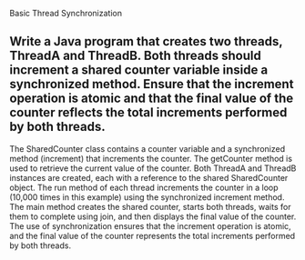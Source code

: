 Basic Thread Synchronization 

## Write a Java program that creates two threads, ThreadA and ThreadB. Both threads should increment a shared counter variable inside a synchronized method. Ensure that the increment operation is atomic and that the final value of the counter reflects the total increments performed by both threads.

The SharedCounter class contains a counter variable and a synchronized method (increment) that increments the counter. The getCounter method is used to retrieve the current value of the counter.
Both ThreadA and ThreadB instances are created, each with a reference to the shared SharedCounter object.
The run method of each thread increments the counter in a loop (10,000 times in this example) using the synchronized increment method.
The main method creates the shared counter, starts both threads, waits for them to complete using join, and then displays the final value of the counter.
The use of synchronization ensures that the increment operation is atomic, and the final value of the counter represents the total increments performed by both threads.
